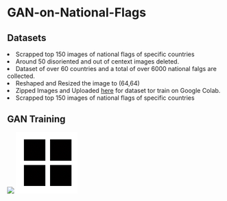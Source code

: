 # GAN-on-National-Flags

<h2>Datasets</h2>
<li>Scrapped top 150 images of national flags of specific countries</li>
<li>Around 50 disoriented and out of centext images deleted.</li>
<li>Dataset of over 60 countries and a total of over 6000 national falgs are collected.</li>
<li>Reshaped and Resized the image to (64,64)</li>
<li>Zipped Images and Uploaded <a href="https://drive.google.com/file/d/1r-z3a5EKvFMFGZgM2RGhAcoJl1iBpazc/view?usp=sharing">here</a> for dataset tor train on Google Colab.</li>
<li>Scrapped top 150 images of national flags of specific countries</li>

<h2>GAN Training</h2>
<img src="gifff.gif">
<img src="preTest.gif">
